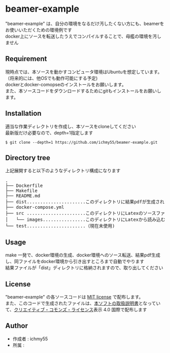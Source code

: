# beamer-example
"beamer-example" は、自分の環境をなるだけ汚したくない方にも、beamerをお使いいただくための環境例です  
docker上にソースを転送したうえでコンパイルすることで、母艦の環境を汚しません

## Requirement
現時点では、本ソースを動かすコンピュータ環境はUbuntuを想定しています。  
（将来的には、他OSでも動作可能にする予定)  
dockerとdocker-comopseのインストールをお願いします。  
また、本ソースコードをダウンロードするためにgitもインストールをお願いします。

## Installation
適当な作業ディレクトリを作成し、本ソースをcloneしてください  
最新版だけ必要なので、depth=1指定します  

```
$ git clone --depth=1 https://github.com/ichmy55/beamer-example.git
```

## Directory tree
上記展開すると以下のようなディレクトリ構成になります
<pre>
.
├── Dockerfile
├── Makefile
├── README.md
├── dist......................このディレクトリに結果pdfが生成されます
├── docker-compose.yml
├── src ......................このディレクトリにLatexのソースファイルを配置します
│   └── images................このディレクトリにLatexから読み込む画像ファイルを配置します
└── test......................（現在未使用)
</pre>
## Usage
make 一発で、docker環境の生成、docker環境へのソース転送、結果pdf生成し、同ファイルをdocker環境から引き出すところまで自動でやります  
結果ファイルが「dist」ディレクトリに格納されますので、取り出してください

## License
"beamer-example" の各ソースコードは [MIT license](https://ja.wikipedia.org/wiki/MIT_License) で配布します。  
また、このコードで生成されたファイルは、[本ソフトの取扱説明書](/dist/beamer-example.pdf)となっていて、[クリエイティブ・コモンズ・ライセンス](https://ja.wikipedia.org/wiki/%E3%82%AF%E3%83%AA%E3%82%A8%E3%82%A4%E3%83%86%E3%82%A3%E3%83%96%E3%83%BB%E3%82%B3%E3%83%A2%E3%83%B3%E3%82%BA%E3%83%BB%E3%83%A9%E3%82%A4%E3%82%BB%E3%83%B3%E3%82%B9)表示 4.0 国際で配布します

## Author
* 作成者 : ichmy55
* 所属   : 
